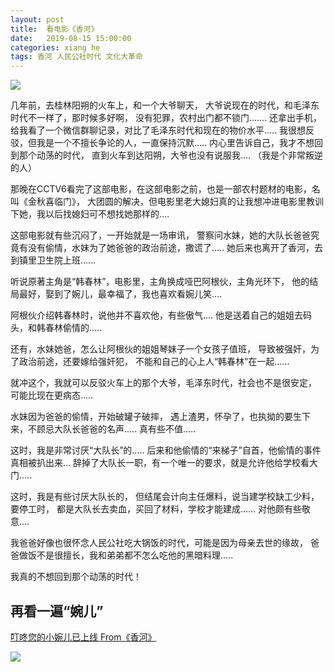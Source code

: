 ```yaml
---
layout: post
title:  看电影《香河》
date:   2019-08-15 15:00:00
categories: xiang he
tags: 香河 人民公社时代 文化大革命
---
```


![](http://ww1.sinaimg.cn/large/6a362e2dgy1g60disvvtuj20le0gm0tm.jpg)

几年前，去桂林阳朔的火车上，和一个大爷聊天，
大爷说现在的时代，和毛泽东时代不一样了，那时候多好啊，
没有犯罪，农村出门都不锁门.......
还拿出手机，给我看了一个微信群聊记录，对比了毛泽东时代和现在的物价水平.....
我很想反驳，但我是一个不擅长争论的人，一直保持沉默.....
内心里告诉自己，我才不想回到那个动荡的时代，
直到火车到达阳朔，大爷也没有说服我....
（我是个非常叛逆的人）

那晚在CCTV6看完了这部电影，在这部电影之前，也是一部农村题材的电影，名叫《金秋喜临门》，
大团圆的解决，但电影里老大媳妇真的让我想冲进电影里教训下她，我以后找媳妇可不想找她那样的....

这部电影就有些沉闷了，一开始就是一场审讯，
警察问水妹，她的大队长爸爸究竟有没有偷情，水妹为了她爸爸的政治前途，撒谎了.....
她后来也离开了香河，去到镇里卫生院上班......

听说原著主角是“韩春林”，电影里，主角换成哑巴阿根伙，主角光环下，
他的结局最好，娶到了婉儿，最幸福了，我也喜欢看婉儿笑....

阿根伙介绍韩春林时，说他并不喜欢他，有些傲气....
他是送着自己的姐姐去码头，和韩春林偷情的.....

还有，水妹她爸，怎么让阿根伙的姐姐琴妹子一个女孩子值班，
导致被强奸，为了政治前途，还要嫁给强奸犯，
不能和自己的心上人“韩春林”在一起......

就冲这个，我就可以反驳火车上的那个大爷，毛泽东时代，社会也不是很安定，
可能比现在更病态.....

水妹因为爸爸的偷情，开始破罐子破摔，
遇上渣男，怀孕了，也执拗的要生下来，不顾忌大队长爸爸的名声.....
真有些不值.....

这时，我是非常讨厌“大队长”的.....
后来和他偷情的“来梯子”自首，他偷情的事件真相被扒出来...
辞掉了大队长一职，有一个唯一的要求，就是允许他给学校看大门.....

这时，我是有些讨厌大队长的，
但结尾会计向主任爆料，说当建学校缺工少料，要停工时，
都是大队长去卖血，买回了材料，学校才能建成......
对他颇有些敬意....

我爸爸好像也很怀念人民公社吃大锅饭的时代，可能是因为母亲去世的缘故，
爸爸做饭不是很擅长，我和弟弟都不怎么吃他的黑暗料理.....

我真的不想回到那个动荡的时代！


##  再看一遍“婉儿”





[叮咚您的小婉儿已上线 From《香河》](https://weibo.com/tv/v/GsXeKtGuo?fid=1034:4269008896103609)

![](http://ww1.sinaimg.cn/large/6a362e2dgy1g60etnjdnmj20lc0ccwep.jpg)
